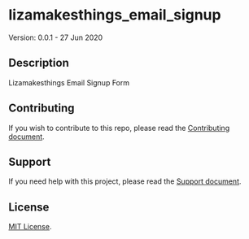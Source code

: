# lizamakesthings_email_signup

Version: 0.0.1 - 27 Jun 2020

## Description

Lizamakesthings Email Signup Form

## Contributing

If you wish to contribute to this repo, please read the [Contributing document](.github/CONTRIBUTING.md).

## Support

If you need help with this project, please read the [Support document](.github/SUPPORT.md).

## License

[MIT License](LICENSE).
